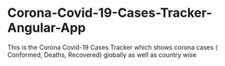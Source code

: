 # Corona-Covid-19-Cases-Tracker-Angular-App
This is the Corona Covid-19 Cases Tracker which shows corona cases ( Conformed, Deaths, Recovered) globally as well as country wise  
